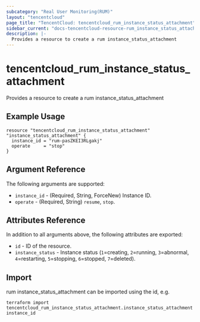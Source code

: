 ```yaml
---
subcategory: "Real User Monitoring(RUM)"
layout: "tencentcloud"
page_title: "TencentCloud: tencentcloud_rum_instance_status_attachment"
sidebar_current: "docs-tencentcloud-resource-rum_instance_status_attachment"
description: |-
  Provides a resource to create a rum instance_status_attachment
---
```


# tencentcloud_rum_instance_status_attachment

Provides a resource to create a rum instance_status_attachment

## Example Usage

```hcl
resource "tencentcloud_rum_instance_status_attachment" "instance_status_attachment" {
  instance_id = "rum-pasZKEI3RLgakj"
  operate     = "stop"
}
```

## Argument Reference

The following arguments are supported:

* `instance_id` - (Required, String, ForceNew) Instance ID.
* `operate` - (Required, String) `resume`, `stop`.

## Attributes Reference

In addition to all arguments above, the following attributes are exported:

* `id` - ID of the resource.
* `instance_status` - Instance status (`1`=creating, `2`=running, `3`=abnormal, `4`=restarting, `5`=stopping, `6`=stopped, `7`=deleted).


## Import

rum instance_status_attachment can be imported using the id, e.g.

```
terraform import tencentcloud_rum_instance_status_attachment.instance_status_attachment instance_id
```

